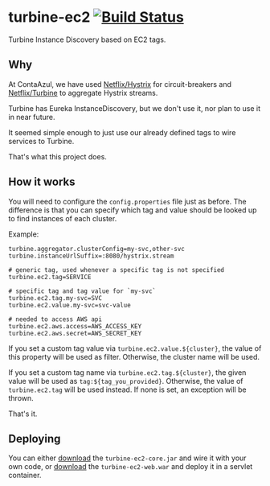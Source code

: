 # turbine-ec2 [![Build Status](https://travis-ci.org/ContaAzul/turbine-ec2.svg?branch=master)](https://travis-ci.org/ContaAzul/turbine-ec2)

Turbine Instance Discovery based on EC2 tags.

## Why

At ContaAzul, we have used [Netflix/Hystrix][hystrix] for circuit-breakers and
[Netflix/Turbine][turbine] to
aggregate Hystrix streams.

Turbine has Eureka InstanceDiscovery, but we don't use it, nor plan to use it
in near future.

It seemed simple enough to just use our already defined tags to wire services
to Turbine.

That's what this project does.

## How it works

You will need to configure the `config.properties` file just as before. The
difference is that you can specify which tag and value should be looked up to find
instances of each cluster.

Example:

```properties
turbine.aggregator.clusterConfig=my-svc,other-svc
turbine.instanceUrlSuffix=:8080/hystrix.stream

# generic tag, used whenever a specific tag is not specified
turbine.ec2.tag=SERVICE

# specific tag and tag value for `my-svc`
turbine.ec2.tag.my-svc=SVC
turbine.ec2.value.my-svc=svc-value

# needed to access AWS api
turbine.ec2.aws.access=AWS_ACCESS_KEY
turbine.ec2.aws.secret=AWS_SECRET_KEY
```

If you set a custom tag value via `turbine.ec2.value.${cluster}`, the value
of this property will be used as filter. Otherwise, the cluster name will be
used.

If you set a custom tag name via `turbine.ec2.tag.${cluster}`, the given
value will be used as `tag:${tag_you_provided}`. Otherwise, the value of
`turbine.ec2.tag` will be used instead. If none is set, an exception will
be thrown.

That's it.

## Deploying

You can either [download][download] the `turbine-ec2-core.jar` and wire
it with your own code, or [download][download] the `turbine-ec2-web.war`
and deploy it in a servlet container.

[download]: https://github.com/ContaAzul/turbine-ec2/releases
[hystrix]: https://github.com/Netflix/Hystrix
[turbine]: https://github.com/Netflix/Turbine
